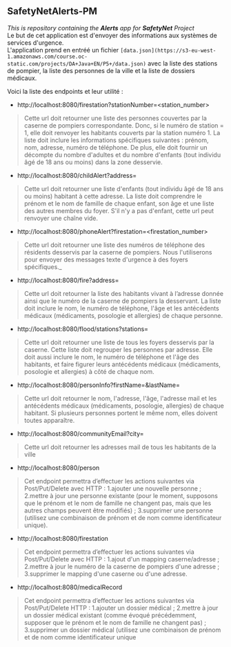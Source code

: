 ## SafetyNetAlerts-PM
_This is repository containing the **Alerts** app for **SafetyNet** Project_  
Le but de cet application est d'envoyer des informations aux systèmes de services d'urgence.  
L'application prend en entréé un fichier `[data.json](https://s3-eu-west-1.amazonaws.com/course.oc-static.com/projects/DA+Java+EN/P5+/data.json)` avec la liste des stations de pompier, la liste des personnes de la ville et la liste de dossiers médicaux.  

Voici la liste des endpoints et leur utilité :
- http://localhost:8080/firestation?stationNumber=<station_number>
>Cette url doit retourner une liste des personnes couvertes par la caserne de pompiers correspondante.
>Donc, si le numéro de station = 1, elle doit renvoyer les habitants couverts par la station numéro 1. La liste
>doit inclure les informations spécifiques suivantes : prénom, nom, adresse, numéro de téléphone. De plus,
>elle doit fournir un décompte du nombre d'adultes et du nombre d'enfants (tout individu âgé de 18 ans ou
>moins) dans la zone desservie.
- http://localhost:8080/childAlert?address=<address>
>Cette url doit retourner une liste d'enfants (tout individu âgé de 18 ans ou moins) habitant à cette adresse.
>La liste doit comprendre le prénom et le nom de famille de chaque enfant, son âge et une liste des autres
>membres du foyer. S'il n'y a pas d'enfant, cette url peut renvoyer une chaîne vide.
- http://localhost:8080/phoneAlert?firestation=<firestation_number>
>Cette url doit retourner une liste des numéros de téléphone des résidents desservis par la caserne de
>pompiers. Nous l'utiliserons pour envoyer des messages texte d'urgence à des foyers spécifiques._
- http://localhost:8080/fire?address=<address>
>Cette url doit retourner la liste des habitants vivant à l’adresse donnée ainsi que le numéro de la caserne
>de pompiers la desservant. La liste doit inclure le nom, le numéro de téléphone, l'âge et les antécédents
>médicaux (médicaments, posologie et allergies) de chaque personne.
- http://localhost:8080/flood/stations?stations=<a list of station_numbers>
>Cette url doit retourner une liste de tous les foyers desservis par la caserne. Cette liste doit regrouper les
>personnes par adresse. Elle doit aussi inclure le nom, le numéro de téléphone et l'âge des habitants, et
>faire figurer leurs antécédents médicaux (médicaments, posologie et allergies) à côté de chaque nom.
- http://localhost:8080/personInfo?firstName=<firstName>&lastName=<lastName>
>Cette url doit retourner le nom, l'adresse, l'âge, l'adresse mail et les antécédents médicaux (médicaments,
>posologie, allergies) de chaque habitant. Si plusieurs personnes portent le même nom, elles doivent
>toutes apparaître.
- http://localhost:8080/communityEmail?city=<city>
>Cette url doit retourner les adresses mail de tous les habitants de la ville
- http://localhost:8080/person
>Cet endpoint permettra d’effectuer les actions suivantes via Post/Put/Delete avec HTTP :
>1.ajouter une nouvelle personne ;
>2.mettre à jour une personne existante (pour le moment, supposons que le prénom et le nom de
>famille ne changent pas, mais que les autres champs peuvent être modifiés) ;
>3.supprimer une personne (utilisez une combinaison de prénom et de nom comme identificateur
unique).
- http://localhost:8080/firestation
>Cet endpoint permettra d’effectuer les actions suivantes via Post/Put/Delete avec HTTP :
>1.ajout d'un mapping caserne/adresse ;
>2.mettre à jour le numéro de la caserne de pompiers d'une adresse ;
>3.supprimer le mapping d'une caserne ou d'une adresse.
- http://localhost:8080/medicalRecord
>Cet endpoint permettra d’effectuer les actions suivantes via Post/Put/Delete HTTP :
>1.ajouter un dossier médical ;
>2.mettre à jour un dossier médical existant (comme évoqué précédemment, supposer que le
>prénom et le nom de famille ne changent pas) ;
3.supprimer un dossier médical (utilisez une combinaison de prénom et de nom comme
>identificateur unique


